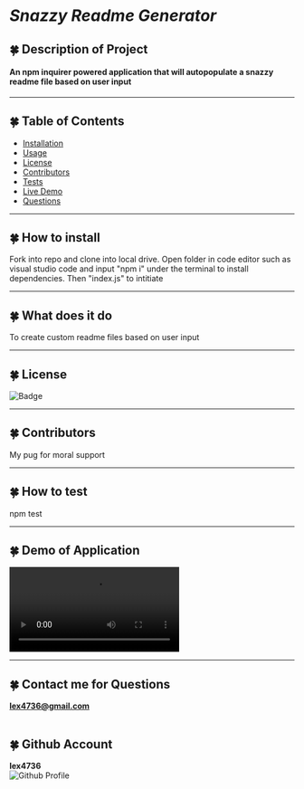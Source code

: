 
  
  # ***Snazzy Readme Generator***

  
## 🍀 Description of Project
  #### An npm inquirer powered application that will autopopulate a snazzy readme file based on user input

  ----
## 🍀 Table of Contents
  * [Installation](#installation)
  * [Usage](#usage)
  * [License](#license)
  * [Contributors](#contributors)
  * [Tests](#tests)
  * [Live Demo](#demo)
  * [Questions](#email)
  ----
## 🍀 <a id="installation"></a> How to install 
  Fork into repo and clone into local drive. Open folder in code editor such as visual studio code and input "npm i" under the terminal to install dependencies. Then "index.js" to intitiate

  ----
## 🍀 <a id="usage"></a> What does it do 
  To create custom readme files based on user input
 
  ----
## 🍀 <a id="license"></a> License
![Badge](https://img.shields.io/badge/license-MIT-blue)

----
## 🍀 <a id="contributors"></a>Contributors 
My pug for moral support

---- 
## 🍀 <a id="test"></a> How to test 
npm test
 
----
## 🍀 <a id="demo"></a> Demo of Application
![Demo](https://www.dropbox.com/s/f7psc5iy3fitqux/Demo.webm?dl=0)

  ----
 ## 🍀 <a id="email"></a> Contact me for Questions 
 **lex4736@gmail.com** 
<br><br>
## 🍀 Github Account
**lex4736**
<br>
![Github Profile](https://avatars.githubusercontent.com/u/71117049?v=4) 


